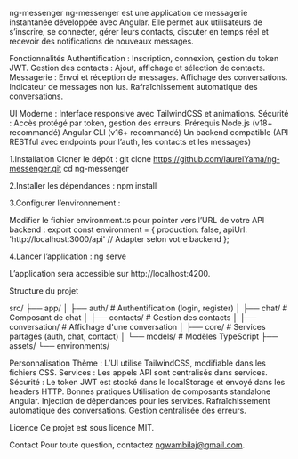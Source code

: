 ng-messenger
ng-messenger est une application de messagerie instantanée développée avec Angular. Elle permet aux utilisateurs de s’inscrire, se connecter, gérer leurs contacts, discuter en temps réel et recevoir des notifications de nouveaux messages.

Fonctionnalités
Authentification : Inscription, connexion, gestion du token JWT.
Gestion des contacts : Ajout, affichage et sélection de contacts.
Messagerie :
Envoi et réception de messages.
Affichage des conversations.
Indicateur de messages non lus.
Rafraîchissement automatique des conversations.

UI Moderne : Interface responsive avec TailwindCSS et animations.
Sécurité : Accès protégé par token, gestion des erreurs.
Prérequis
Node.js (v18+ recommandé)
Angular CLI (v16+ recommandé)
Un backend compatible (API RESTful avec endpoints pour l’auth, les contacts et les messages)

1.Installation
Cloner le dépôt :
git clone https://github.com/laurelYama/ng-messenger.git
cd ng-messenger

2.Installer les dépendances :
npm install

3.Configurer l’environnement :

Modifier le fichier environment.ts pour pointer vers l’URL de votre API backend :
export const environment = {
  production: false,
  apiUrl: 'http://localhost:3000/api' // Adapter selon votre backend
};

4.Lancer l’application :
ng serve

L’application sera accessible sur http://localhost:4200.

Structure du projet

src/
 ├── app/
 │    ├── auth/           # Authentification (login, register)
 │    ├── chat/           # Composant de chat
 │    ├── contacts/       # Gestion des contacts
 │    ├── conversation/   # Affichage d'une conversation
 │    ├── core/           # Services partagés (auth, chat, contact)
 │    └── models/         # Modèles TypeScript
 ├── assets/
 └── environments/

 Personnalisation
Thème : L’UI utilise TailwindCSS, modifiable dans les fichiers CSS.
Services : Les appels API sont centralisés dans services.
Sécurité : Le token JWT est stocké dans le localStorage et envoyé dans les headers HTTP.
Bonnes pratiques
Utilisation de composants standalone Angular.
Injection de dépendances pour les services.
Rafraîchissement automatique des conversations.
Gestion centralisée des erreurs.

Licence
Ce projet est sous licence MIT.

Contact
Pour toute question, contactez ngwambilaj@gmail.com.
